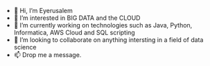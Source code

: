 - 👋 Hi, I’m Eyerusalem
- 👀 I’m interested in BIG DATA and the CLOUD
- 🌱 I’m currently working on technologies such as Java, Python, Informatica, AWS Cloud and SQL scripting
- 💞️ I’m looking to collaborate on anything intersting in a field of data science 
- 📫 Drop me a message.

<!---
eyerus31/eyerus31 is a ✨ special ✨ repository because its `README.md` (this file) appears on your GitHub profile.
You can click the Preview link to take a look at your changes.
--->
